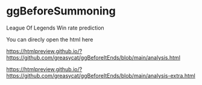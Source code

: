 # ggBeforeSummoning
 League Of Legends Win rate prediction

You can direcly open the html here

https://htmlpreview.github.io/?https://github.com/greasycat/ggBeforeItEnds/blob/main/analysis.html

https://htmlpreview.github.io/?https://github.com/greasycat/ggBeforeItEnds/blob/main/analysis-extra.html


